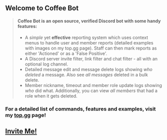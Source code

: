 ## Welcome to Coffee Bot

> #### Coffee Bot is an **open source**, verified Discord bot with some handy features:
>
> - A *simple* yet **effective** reporting system which uses context menus to handle user and member reports (detailed examples with images on my top.gg page). Staff can then mark reports as either 'Actioned' or as a 'False Positive'.
> - A Discord server invite filter, link filter and chat filter - all with an optional log channel.
> - Detailed message edit and message delete logs showing _who deleted_ a message. Also see _all messages_ deleted in a bulk delete.
> - Member nickname, timeout and member role update logs showing *who* did what. Additionally, you can view *all members* that had a role when it gets deleted.
>

### **For a detailed list of commands, features and examples, visit my [top.gg](https://top.gg/bot/950765718209720360) page!**

## [Invite Me!](https://discord.com/oauth2/authorize?client_id=950765718209720360&permissions=8&scope=bot%20applications.commands)
